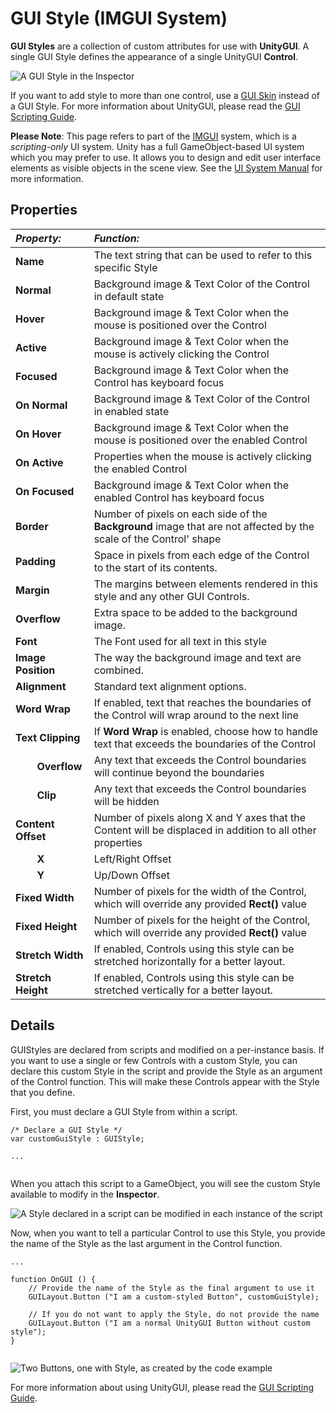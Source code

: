 GUI Style (IMGUI System)
=========


__GUI Styles__ are a collection of custom attributes for use with __UnityGUI__. A single GUI Style defines the appearance of a single UnityGUI __Control__.


![A GUI Style in the Inspector](../uploads/Main/GuiStyleInspector.png) 

If you want to add style to more than one control, use a [GUI Skin](class-GUISkin) instead of a GUI Style. For more information about UnityGUI, please read the [GUI Scripting Guide](GUIScriptingGuide).

**Please Note**: This page refers to part of the [IMGUI](GUIScriptingGuide) system, which is a *scripting-only* UI system. Unity has a full GameObject-based UI system which you may prefer to use. It allows you to design and edit user interface elements as visible objects in the scene view. See the [UI System Manual](UISystem) for more information.


Properties
----------



|**_Property:_** |**_Function:_** |
|:---|:---|
|__Name__ |The text string that can be used to refer to this specific Style |
|__Normal__ |Background image & Text Color of the Control in default state |
|__Hover__ |Background image & Text Color when the mouse is positioned over the Control |
|__Active__ |Background image & Text Color when the mouse is actively clicking the Control |
|__Focused__ |Background image & Text Color when the Control has keyboard focus |
|__On Normal__ |Background image & Text Color of the Control in enabled state |
|__On Hover__ |Background image & Text Color when the mouse is positioned over the enabled Control |
|__On Active__ |Properties when the mouse is actively clicking the enabled Control |
|__On Focused__ |Background image & Text Color when the enabled Control has keyboard focus |
|__Border__ |Number of pixels on each side of the __Background__ image that are not affected by the scale of the Control' shape |
|__Padding__ |Space in pixels from each edge of the Control to the start of its contents. |
|__Margin__ |The margins between elements rendered in this style and any other GUI Controls. |
|__Overflow__ |Extra space to be added to the background image. |
|__Font__ |The Font used for all text in this style |
|__Image Position__ |The way the background image and text are combined. |
|__Alignment__ |Standard text alignment options. |
|__Word Wrap__ |If enabled, text that reaches the boundaries of the Control will wrap around to the next line |
|__Text Clipping__ |If __Word Wrap__ is enabled, choose how to handle text that exceeds the boundaries of the Control |
|&#160;&#160;&#160;&#160;&#160;&#160;&#160;&#160;__Overflow__ |Any text that exceeds the Control boundaries will continue beyond the boundaries |
|&#160;&#160;&#160;&#160;&#160;&#160;&#160;&#160;__Clip__ |Any text that exceeds the Control boundaries will be hidden |
|__Content Offset__ |Number of pixels along X and Y axes that the Content will be displaced in addition to all other properties |
|&#160;&#160;&#160;&#160;&#160;&#160;&#160;&#160;__X__ |Left/Right Offset |
|&#160;&#160;&#160;&#160;&#160;&#160;&#160;&#160;__Y__ |Up/Down Offset |
|__Fixed Width__ |Number of pixels for the width of the Control, which will override any provided __Rect()__ value |
|__Fixed Height__ |Number of pixels for the height of the Control, which will override any provided __Rect()__ value |
|__Stretch Width__ |If enabled, Controls using this style can be stretched horizontally for a better layout. |
|__Stretch Height__ |If enabled, Controls using this style can be stretched vertically for a better layout. |


Details
-------


GUIStyles are declared from scripts and modified on a per-instance basis. If you want to use a single or few Controls with a custom Style, you can declare this custom Style in the script and provide the Style as an argument of the Control function. This will make these Controls appear with the Style that you define.

First, you must declare a GUI Style from within a script.



````
/* Declare a GUI Style */
var customGuiStyle : GUIStyle;

...


````

When you attach this script to a GameObject, you will see the custom Style available to modify in the __Inspector__.


![A Style declared in a script can be modified in each instance of the script](../uploads/Main/ModifyingStyleInInspector.png) 

Now, when you want to tell a particular Control to use this Style, you provide the name of the Style as the last argument in the Control function.



````
...

function OnGUI () {
	// Provide the name of the Style as the final argument to use it
	GUILayout.Button ("I am a custom-styled Button", customGuiStyle);

	// If you do not want to apply the Style, do not provide the name
	GUILayout.Button ("I am a normal UnityGUI Button without custom style");
}


````


![Two Buttons, one with Style, as created by the code example](../uploads/Main/guiStyle-TwoButtonsOneIsStyled.png) 

For more information about using UnityGUI, please read the [GUI Scripting Guide](GUIScriptingGuide).
